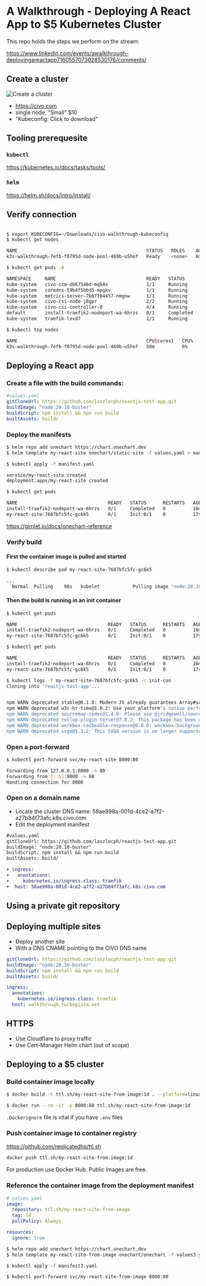 # A Walkthrough - Deploying A React App to $5 Kubernetes Cluster

This repo holds the steps we perform on the stream:

https://www.linkedin.com/events/awalkthrough-deployingareactapp7160557073028530176/comments/

## Create a cluster

![Create a cluster](create-cluster.png)

- https://civo.com
- single node, "Small" $10
- "Kubeconfig: Click to download"

## Tooling prerequesite

### `kubectl`

https://kubernetes.io/docs/tasks/tools/

### `helm`

https://helm.sh/docs/intro/install/

## Verify connection

```bash

$ export KUBECONFIG=~/Downloads/civo-walkthrough-kubeconfig 
$ kubectl get nodes

NAME                                               STATUS   ROLES    AGE     VERSION
k3s-walkthrough-7efb-f0795d-node-pool-469b-u5hof   Ready    <none>   6m53s   v1.26.4+k3s1

$ kubectl get pods -A

NAMESPACE     NAME                                 READY   STATUS      RESTARTS   AGE
kube-system   civo-ccm-db67548d-mqk4x              1/1     Running     0          11m
kube-system   coredns-59b4f5bbd5-mpgkv             1/1     Running     0          11m
kube-system   metrics-server-7b67f64457-nmgnw      1/1     Running     0          11m
kube-system   civo-csi-node-j8gpr                  2/2     Running     0          10m
kube-system   civo-csi-controller-0                4/4     Running     0          11m
default       install-traefik2-nodeport-wa-6hrzs   0/1     Completed   0          10m
kube-system   traefik-lxxd7                        1/1     Running     0          9m45s

$ kubectl top nodes

NAME                                               CPU(cores)   CPU%   MEMORY(bytes)   MEMORY%   
k3s-walkthrough-7efb-f0795d-node-pool-469b-u5hof   50m          6%     420Mi           97% 
```

## Deploying a React app

### Create a file with the build commands:

```yaml
#values.yaml
gitCloneUrl: https://github.com/laszlocph/reactjs-test-app.git
buildImage: "node:20.10-buster"
buildScript: npm install && npm run build
builtAssets: build/
```

### Deploy the manifests

```bash
$ helm repo add onechart https://chart.onechart.dev
$ helm template my-react-site onechart/static-site -f values.yaml > manifest.yaml

$ kubectl apply -f manifest.yaml

service/my-react-site created
deployment.apps/my-react-site created

$ kubectl get pods

NAME                                 READY   STATUS      RESTARTS   AGE
install-traefik2-nodeport-wa-6hrzs   0/1     Completed   0          16m
my-react-site-7687bfc5fc-gc6k5       0/1     Init:0/1    0          17s
```

https://gimlet.io/docs/onechart-reference

### Verify build

#### First the container image is pulled and started

```bash
$ kubectl describe pod my-react-site-7687bfc5fc-gc6k5

...
  Normal  Pulling    98s   kubelet            Pulling image "node:20.10-buster"
```

#### Then the build is running in an init container

```bash
$ kubectl get pods

NAME                                 READY   STATUS      RESTARTS   AGE
install-traefik2-nodeport-wa-6hrzs   0/1     Completed   0          16m
my-react-site-7687bfc5fc-gc6k5       0/1     Init:0/1    0          17s
```

```bash
$ kubectl get pods

NAME                                 READY   STATUS      RESTARTS   AGE
install-traefik2-nodeport-wa-6hrzs   0/1     Completed   0          16m
my-react-site-7687bfc5fc-gc6k5       0/1     Init:0/1    0          17s
```

```bash
$ kubectl logs -f my-react-site-7687bfc5fc-gc6k5 -c init-con
Cloning into 'reactjs-test-app'...


npm WARN deprecated stable@0.1.8: Modern JS already guarantees Array#sort() is a stable sort, so this library is deprecated. See the compatibility table on MDN: https://developer.mozilla.org/en-US/docs/Web/JavaScript/Reference/Global_Objects/Array/sort#browser_compatibility
npm WARN deprecated w3c-hr-time@1.0.2: Use your platform's native performance.now() and performance.timeOrigin.
npm WARN deprecated sourcemap-codec@1.4.8: Please use @jridgewell/sourcemap-codec instead
npm WARN deprecated rollup-plugin-terser@7.0.2: This package has been deprecated and is no longer maintained. Please use @rollup/plugin-terser
npm WARN deprecated workbox-cacheable-response@6.6.0: workbox-background-sync@6.6.0
npm WARN deprecated svgo@1.3.2: This SVGO version is no longer supported. Upgrade to v2.x.x.
```

### Open a port-forward

```bash
$ kubectl port-forward svc/my-react-site 8000:80

Forwarding from 127.0.0.1:8000 -> 80
Forwarding from [::1]:8000 -> 80
Handling connection for 8000
```

### Open on a domain name

- Locate the cluster DNS name: 58ae998a-001d-4ce2-a7f2-a27b84f73afc.k8s.civo.com
- Edit the deployment manifest

```diff
#values.yaml
gitCloneUrl: https://github.com/laszlocph/reactjs-test-app.git
buildImage: "node:20.10-buster"
buildScript: npm install && npm run build
builtAssets: build/

+ ingress:
+   annotations:
+     kubernetes.io/ingress.class: traefik
+  host: 58ae998a-001d-4ce2-a7f2-a27b84f73afc.k8s.civo.com
```

## Using a private git repository

## Deploying multiple sites

- Deploy another site
- With a DNS CNAME pointing to the CIVO DNS name

```yaml
gitCloneUrl: https://github.com/laszlocph/reactjs-test-app.git
buildImage: "node:20.10-buster"
buildScript: npm install && npm run build
builtAssets: build/

ingress:
  annotations:
    kubernetes.io/ingress.class: traefik
  host: walkthrough.turbopizza.net
```

## HTTPS

- Use Cloudflare to proxy traffic
- Use Cert-Manager Helm chart (out of scope)

## Deploying to a $5 cluster

### Build container image locally

```bash
$ docker build -t ttl.sh/my-react-site-from-image:1d . --platform=linux/amd64

$ docker run --rm -it -p 8000:80 ttl.sh/my-react-site-from-image:1d
```

`.Dockerignore` file is vital if you have `.env` files 

### Push container image to container registry

https://github.com/replicatedhq/ttl.sh

```bash
docker push ttl.sh/my-react-site-from-image:1d
```

For production use Docker Hub. Public images are free.

### Reference the container image from the deployment manifest

```yaml
# values.yaml
image:
  repository: ttl.sh/my-react-site-from-image
  tag: 1d
  pullPolicy: Always

resources:
  ignore: true
```

```bash
$ helm repo add onechart https://chart.onechart.dev
$ helm template my-react-site-from-image onechart/onechart -f values3.yaml > manifest3.yaml

$ kubectl apply -f manifest3.yaml

$ kubectl port-forward svc/my-react-site-from-image 8000:80
```
